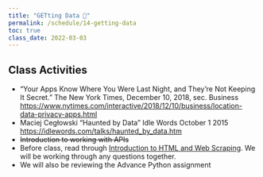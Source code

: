```yaml
---
title: "GETting Data 🚦"
permalink: /schedule/14-getting-data
toc: true
class_date: 2022-03-03
---
```


## Class Activities

- “Your Apps Know Where You Were Last Night, and They’re Not Keeping It Secret.” The New York Times, December 10, 2018, sec. Business <https://www.nytimes.com/interactive/2018/12/10/business/location-data-privacy-apps.html>
- Maciej Cegłowski “Haunted by Data” Idle Words October 1 2015 <https://idlewords.com/talks/haunted_by_data.htm>
- ~~Introduction to working with APIs~~
- Before class, read through [Introduction to HTML and Web Scraping]({{site.baseurl}}/materials/getting-data/01-intro-webscraping). We will be working through any questions together.
- We will also be reviewing the Advance Python assignment 
